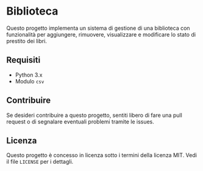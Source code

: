 # Biblioteca

Questo progetto implementa un sistema di gestione di una biblioteca con funzionalità per aggiungere, rimuovere, visualizzare e modificare lo stato di prestito dei libri.

## Requisiti

- Python 3.x
- Modulo `csv`

## Contribuire

Se desideri contribuire a questo progetto, sentiti libero di fare una pull request o di segnalare eventuali problemi tramite le issues.

## Licenza

Questo progetto è concesso in licenza sotto i termini della licenza MIT. Vedi il file `LICENSE` per i dettagli.
